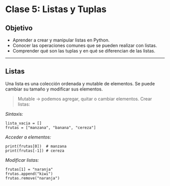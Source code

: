 # Clase 5: Listas y Tuplas

## Objetivo

- Aprender a crear y manipular listas en Python.
- Conocer las operaciones comunes que se pueden realizar con listas.
- Comprender qué son las tuplas y en qué se diferencian de las listas.

---

## Listas

Una lista es una colección ordenada y mutable de elementos. Se puede cambiar su tamaño y modificar sus elementos.  
> Mutable → podemos agregar, quitar o cambiar elementos. 
Crear listas:

*Sintaxis:*  
```
lista_vacia = []
frutas = ["manzana", "banana", "cereza"] 
``` 

*Acceder a elementos:*  
```
print(frutas[0])  # manzana
print(frutas[-1]) # cereza
```

*Modificar listas:*  
```
frutas[1] = "naranja"
frutas.append("kiwi")
frutas.remove("naranja")
```
